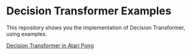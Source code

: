 # Decision Transformer Examples

This repository shows you the implementation of Decision Transformer, using examples.

[Decision Transformer in Atari Pong](./dt_atari_pong.ipynb)
